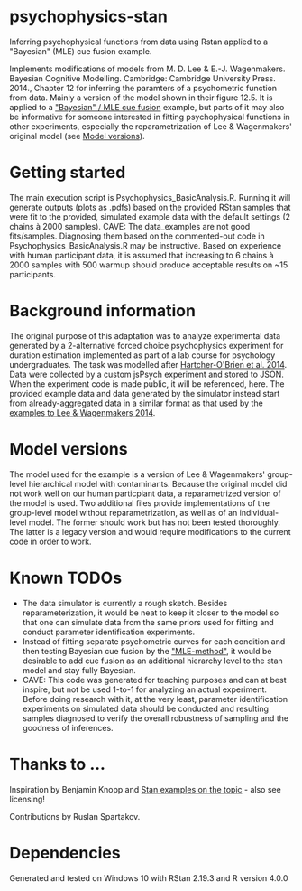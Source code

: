 # psychophysics-stan
Inferring psychophysical functions from data using Rstan applied to a "Bayesian" (MLE) cue fusion example.

Implements modifications of models from M. D. Lee & E.-J. Wagenmakers. Bayesian Cognitive Modelling. Cambridge: Cambridge University Press. 2014., Chapter 12 for inferring the paramters of a psychometric function from data. Mainly a version of the model shown in their figure 12.5. It is applied to a ["Bayesian" / MLE cue fusion](https://doi.org/10.1038/415429a) example, but parts of it may also be informative for someone interested in fitting psychophysical functions in other experiments, especially the reparametrization of Lee & Wagenmakers' original model (see [Model versions](#model-versions)). 

# Getting started
The main execution script is Psychophysics_BasicAnalysis.R. Running it will generate outputs (plots as .pdfs) based on the provided RStan samples that were fit to the provided, simulated example data with the default settings (2 chains à 2000 samples). 
CAVE: The data_examples are not good fits/samples. Diagnosing them based on the commented-out code in Psychophysics_BasicAnalysis.R may be instructive. Based on experience with human participant data, it is assumed that increasing to 6 chains à 2000 samples with 500 warmup should produce acceptable results on ~15 participants. 

# Background information
The original purpose of this adaptation was to analyze experimental data generated by a 2-alternative forced choice psychophysics experiment for duration estimation implemented as part of a lab course for psychology undergraduates. The task was modelled after [Hartcher-O'Brien et al. 2014](https://doi.org/10.1371/journal.pone.0089339 ). Data were collected by a custom jsPsych experiment and stored to JSON. When the experiment code is made public, it will be referenced, here. The provided example data and data generated by the simulator instead start from already-aggregated data in a similar format as that used by the [examples to Lee & Wagenmakers 2014](https://github.com/stan-dev/example-models/tree/master/Bayesian_Cognitive_Modeling/CaseStudies/PsychophysicalFunctions). 

# Model versions
The model used for the example is a version of Lee & Wagenmakers' group-level hierarchical model with contaminants. Because the original model did not work well on our human particpiant data, a reparametrized version of the model is used. Two additional files provide implementations of the group-level model without reparametrization, as well as of an individual-level model. The former should work but has not been tested thoroughly. The latter is a legacy version and would require modifications to the current code in order to work. 

# Known TODOs
- The data simulator is currently a rough sketch. Besides reparameterization, it would be neat to keep it closer to the model so that one can simulate data from the same priors used for fitting and conduct parameter identification experiments.
- Instead of fitting separate psychometric curves for each condition and then testing Bayesian cue fusion by the ["MLE-method"](https://doi.org/10.1038/415429a), it would be desirable to add cue fusion as an additional hierarchy level to the stan model and stay fully Bayesian.
- CAVE: This code was generated for teaching purposes and can at best inspire, but not be used 1-to-1 for analyzing an actual experiment. Before doing research with it, at the very least, parameter identification experiments on simulated data should be conducted and resulting samples diagnosed to verify the overall robustness of sampling and the goodness of inferences. 

# Thanks to ... 
Inspiration by Benjamin Knopp and [Stan examples on the topic](https://github.com/stan-dev/example-models/tree/master/Bayesian_Cognitive_Modeling/CaseStudies/PsychophysicalFunctions) - also see licensing!

Contributions by Ruslan Spartakov.

# Dependencies
Generated and tested on Windows 10 with RStan 2.19.3 and R version 4.0.0
